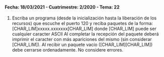 #### Fecha: 18/03/2021 - Cuatrimestre: 2/2020 - Tema: 22

1) Escriba un programa (desde la inicialización hasta la liberación de los recursos) que escuche el puerto 120 y reciba paquetes de la forma:
		[CHAR_LIM]xxxxx.xxxxxxx[CHAR_LIM]
donde [CHAR_LIM] puede ser cualquier caracter ASCII
Al completar la recepción del paquete deberá imprimir el caracter con más apariciones del mismo (sin considerar [CHAR_LIM]). Al recibir un paquete vacío ([CHAR_LIM][CHAR_LIM]) debe cerrarse ordenadamente. No considere errores.


